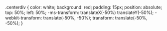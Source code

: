 .centerdiv {
  color: white;
  background: red;
  padding: 15px;
  position: absolute;
  top: 50%;
  left: 50%;
  -ms-transform: translateX(-50%) translateY(-50%);
  -webkit-transform: translate(-50%, -50%);
  transform: translate(-50%, -50%);
}
